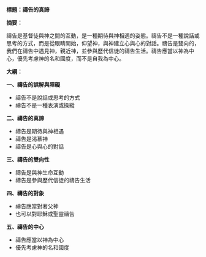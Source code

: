 **標題：禱告的真諦**

**摘要：**

禱告是基督徒與神之間的互動，是一種期待與神相遇的姿態。禱告不是一種說話或思考的方式，而是從眼睛開始，仰望神，與神建立心與心的對話。禱告是雙向的，我們在禱告中遇見神，親近神，並參與歷代信徒的禱告生活。禱告應當以神為中心，優先考慮神的名和國度，而不是自我為中心。

**大綱：**

**一、禱告的誤解與障礙**
* 禱告不是說話或思考的方式
* 禱告不是一種表演或操縱

**二、禱告的真諦**
* 禱告是期待與神相遇
* 禱告是渴慕神
* 禱告是心與心的對話

**三、禱告的雙向性**
* 禱告是與神生命互動
* 禱告是參與歷代信徒的禱告生活

**四、禱告的對象**
* 禱告應當對著父神
* 也可以對耶穌或聖靈禱告

**五、禱告的中心**
* 禱告應當以神為中心
* 優先考慮神的名和國度
